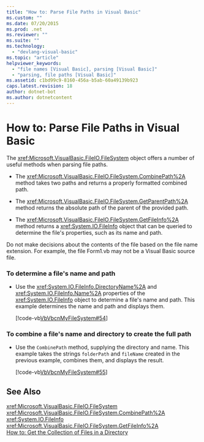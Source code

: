```yaml
---
title: "How to: Parse File Paths in Visual Basic"
ms.custom: ""
ms.date: 07/20/2015
ms.prod: .net
ms.reviewer: ""
ms.suite: ""
ms.technology: 
  - "devlang-visual-basic"
ms.topic: "article"
helpviewer_keywords: 
  - "file names [Visual Basic], parsing [Visual Basic]"
  - "parsing, file paths [Visual Basic]"
ms.assetid: c1bd99c9-8160-456a-b5ab-60a49139b923
caps.latest.revision: 18
author: dotnet-bot
ms.author: dotnetcontent
---
```

# How to: Parse File Paths in Visual Basic
The <xref:Microsoft.VisualBasic.FileIO.FileSystem> object offers a number of useful methods when parsing file paths.  
  
-   The <xref:Microsoft.VisualBasic.FileIO.FileSystem.CombinePath%2A> method takes two paths and returns a properly formatted combined path.  
  
-   The <xref:Microsoft.VisualBasic.FileIO.FileSystem.GetParentPath%2A> method returns the absolute path of the parent of the provided path.  
  
-   The <xref:Microsoft.VisualBasic.FileIO.FileSystem.GetFileInfo%2A> method returns a <xref:System.IO.FileInfo> object that can be queried to determine the file's properties, such as its name and path.  
  
 Do not make decisions about the contents of the file based on the file name extension. For example, the file Form1.vb may not be a Visual Basic source file.  
  
### To determine a file's name and path  
  
-   Use the <xref:System.IO.FileInfo.DirectoryName%2A> and <xref:System.IO.FileInfo.Name%2A> properties of the <xref:System.IO.FileInfo> object to determine a file's name and path. This example determines the name and path and displays them.  
  
     [!code-vb[VbVbcnMyFileSystem#54](../../../../visual-basic/developing-apps/programming/drives-directories-files/codesnippet/VisualBasic/how-to-parse-file-paths_1.vb)]  
  
### To combine a file's name and directory to create the full path  
  
-   Use the `CombinePath` method, supplying the directory and name. This example takes the strings `folderPath` and `fileName` created in the previous example, combines them, and displays the result.  
  
     [!code-vb[VbVbcnMyFileSystem#55](../../../../visual-basic/developing-apps/programming/drives-directories-files/codesnippet/VisualBasic/how-to-parse-file-paths_2.vb)]  
  
## See Also  
 <xref:Microsoft.VisualBasic.FileIO.FileSystem>  
 <xref:Microsoft.VisualBasic.FileIO.FileSystem.CombinePath%2A>  
 <xref:System.IO.FileInfo>  
 <xref:Microsoft.VisualBasic.FileIO.FileSystem.GetFileInfo%2A>  
 [How to: Get the Collection of Files in a Directory](../../../../visual-basic/developing-apps/programming/drives-directories-files/how-to-get-the-collection-of-files-in-a-directory.md)
